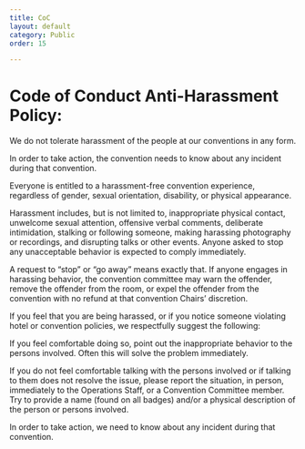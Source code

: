 ```yaml
---
title: CoC
layout: default
category: Public
order: 15

---
```

# Code of Conduct Anti-Harassment Policy:

We do not tolerate harassment of the people at our conventions in any form.

In order to take action, the convention needs to know about any incident during that convention.

Everyone is entitled to a harassment-free convention experience, regardless of gender, sexual orientation, disability, or physical appearance.

Harassment includes, but is not limited to, inappropriate physical contact, unwelcome sexual attention, offensive verbal comments, deliberate intimidation, stalking or following someone, making harassing photography or recordings, and disrupting talks or other events. Anyone asked to stop any unacceptable behavior is expected to comply immediately.

A request to “stop” or “go away” means exactly that. If anyone engages in harassing behavior, the convention committee may warn the offender, remove the offender from the room, or expel the offender from the convention with no refund at that convention Chairs’ discretion.

If you feel that you are being harassed, or if you notice someone violating hotel or convention policies, we respectfully suggest the following:

If you feel comfortable doing so, point out the inappropriate behavior to the persons involved. Often this will solve the problem immediately.

If you do not feel comfortable talking with the persons involved or if talking to them does not resolve the issue, please report the situation, in person, immediately to the Operations Staff, or a Convention Committee member. Try to provide a name (found on all badges) and/or a physical description of the person or persons involved.

In order to take action, we need to know about any incident during that convention.